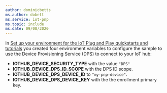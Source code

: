 ```yaml
---
author: dominicbetts
ms.author: dobett
ms.service: iot-pnp
ms.topic: include
ms.date: 09/08/2020
---
```


In [Set up your environment for the IoT Plug and Play quickstarts and tutorials](../articles/iot-pnp/set-up-environment.md) you created four environment variables to configure the sample to use the Device Provisioning Service (DPS) to connect to your IoT hub:

* **IOTHUB_DEVICE_SECURITY_TYPE** with the value `"DPS"`
* **IOTHUB_DEVICE_DPS_ID_SCOPE** with the DPS ID scope.
* **IOTHUB_DEVICE_DPS_DEVICE_ID** to `"my-pnp-device"`.
* **IOTHUB_DEVICE_DPS_DEVICE_KEY** with the the enrollment primary key.
